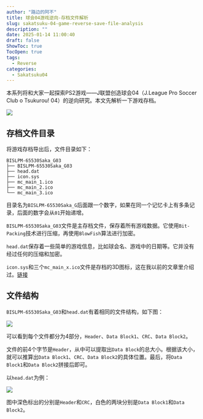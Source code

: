 ```yaml
---
author: "路边的阿不"
title: 球会04游戏逆向-存档文件解析
slug: sakatsuku-04-game-reverse-save-file-analysis
description: ""
date: 2025-01-14 11:00:40
draft: false
ShowToc: true
TocOpen: true
tags:
  - Reverse
categories:
  - Sakatsuku04
---
```


本系列将和大家一起探索PS2游戏——J联盟创造球会04（J.League Pro Soccer Club o Tsukurou! 04）的逆向研究。本文先解析一下游戏存档。

![](imgs/posts/2025-01-14-sakatsuku-04-game-reverse-save-file-analysis/cover.jpg)

## 存档文件目录

将游戏存档导出后，文件目录如下：

```
BISLPM-65530Saka_G03
├── BISLPM-65530Saka_G03
├── head.dat
├── icon.sys
├── mc_main_1.ico
├── mc_main_2.ico
└── mc_main_3.ico
```

目录名为`BISLPM-65530Saka_G`后面跟一个数字，如果在同一个记忆卡上有多条记录，后面的数字会从`01`开始递增。

`BISLPM-65530Saka_G03`文件是主存档文件，保存着所有游戏数据。它使用`Bit-Packing`技术进行压缩，再使用`BlowFish`算法进行加密。

`head.dat`保存着一些简单的游戏信息，比如球会名、游戏中的日期等。它并没有经过任何的压缩和加密。

`icon.sys`和三个`mc_main_x.ico`文件是存档的3D图标，这在我以前的文章里介绍过。[链接](https://babyno.top/posts/2023/10/parsing-ps2-3d-icon/)

## 文件结构

`BISLPM-65530Saka_G03`和`head.dat`有着相同的文件结构，如下图：

![](imgs/posts/2025-01-14-sakatsuku-04-game-reverse-save-file-analysis/saka_tool.jpg)

可以看到每个文件都分为4部分，`Header`、`Data Block1`、`CRC`、`Data Block2`。

文件的前4个字节是`Header`，从中可以提取出`Data Block`的总大小。根据该大小，就可以推算出`Data Block1`、`CRC`、`Data Block2`的具体位置。最后，将`Data Block1`和`Data Block2`拼接后即可。

以`head.dat`为例：

![](imgs/posts/2025-01-14-sakatsuku-04-game-reverse-save-file-analysis/2.jpg)

图中深色标出的分别是`Header`和`CRC`，白色的两块分别是`Data Block1`和`Data Block2`。